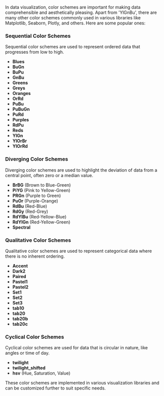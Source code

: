 In data visualization, color schemes are important for making data comprehensible and aesthetically pleasing. Apart from 'YlGnBu', there are many other color schemes commonly used in various libraries like Matplotlib, Seaborn, Plotly, and others. Here are some popular ones:

### Sequential Color Schemes
Sequential color schemes are used to represent ordered data that progresses from low to high.

- **Blues**
- **BuGn**
- **BuPu**
- **GnBu**
- **Greens**
- **Greys**
- **Oranges**
- **OrRd**
- **PuBu**
- **PuBuGn**
- **PuRd**
- **Purples**
- **RdPu**
- **Reds**
- **YlGn**
- **YlOrBr**
- **YlOrRd**

### Diverging Color Schemes
Diverging color schemes are used to highlight the deviation of data from a central point, often zero or a median value.

- **BrBG** (Brown to Blue-Green)
- **PiYG** (Pink to Yellow-Green)
- **PRGn** (Purple to Green)
- **PuOr** (Purple-Orange)
- **RdBu** (Red-Blue)
- **RdGy** (Red-Grey)
- **RdYlBu** (Red-Yellow-Blue)
- **RdYlGn** (Red-Yellow-Green)
- **Spectral**

### Qualitative Color Schemes
Qualitative color schemes are used to represent categorical data where there is no inherent ordering.

- **Accent**
- **Dark2**
- **Paired**
- **Pastel1**
- **Pastel2**
- **Set1**
- **Set2**
- **Set3**
- **tab10**
- **tab20**
- **tab20b**
- **tab20c**

### Cyclical Color Schemes
Cyclical color schemes are used for data that is circular in nature, like angles or time of day.

- **twilight**
- **twilight_shifted**
- **hsv** (Hue, Saturation, Value)

These color schemes are implemented in various visualization libraries and can be customized further to suit specific needs.
